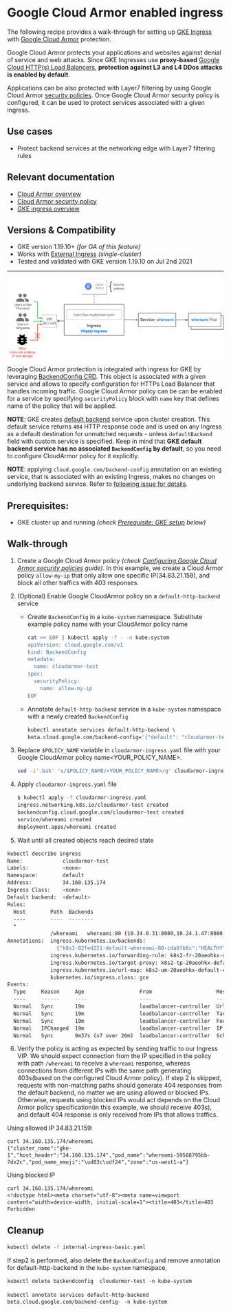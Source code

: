 # Google Cloud Armor enabled ingress

The following recipe provides a walk-through for setting up [GKE Ingress](https://cloud.google.com/kubernetes-engine/docs/concepts/ingress)
with [Google Cloud Armor](https://cloud.google.com/armor) protection.

Google Cloud Armor protects your applications and websites against denial of service and web attacks.
Since GKE Ingresses use **proxy-based** [Google Cloud HTTP(s) Load Balancers](https://cloud.google.com/load-balancing/docs/https),
**protection against L3 and L4 DDos attacks is enabled by default**.

Applications can be also protected with Layer7 filtering by using Google Cloud Armor
[security policies](https://cloud.google.com/armor/docs/security-policy-overview). Once Google Cloud
Armor security policy is configured, it can be used to protect services associated with a given ingress.

## Use cases

* Protect backend services at the networking edge with Layer7 filtering rules

## Relevant documentation

* [Cloud Armor overview](https://cloud.google.com/armor)
* [Cloud Armor security policy](https://cloud.google.com/armor/docs/security-policy-overview)
* [GKE ingress overview](https://cloud.google.com/kubernetes-engine/docs/concepts/ingress)

## Versions & Compatibility

* GKE version 1.19.10+ *(for GA of this feature)*
* Works with [External Ingress](https://cloud.google.com/kubernetes-engine/docs/how-to/load-balance-ingress)
  *(single-cluster)*
* Tested and validated with GKE version 1.19.10 on Jul 2nd 2021

---

![cloudarmor-ingress](../../../images/cloudarmor-ingress.png)

Google Cloud Armor protection is integrated with ingress for GKE by leveraging [BackendConfig CRD](https://github.com/kubernetes/ingress-gce/tree/master/pkg/apis/backendconfig).
This object is associated with a given service and allows to specify configuration for HTTPs Load Balancer
that handles incoming traffic. Google Cloud Armor policy can be can be enabled for a service by specifying
`securityPolicy` block with `name` key that defines name of the policy that will be applied.

**NOTE**: GKE creates [default backend](https://cloud.google.com/kubernetes-engine/docs/concepts/ingress#default_backend)
service upon cluster creation. This default service returns `404` HTTP response code and is used
on any Ingress as a default destination for unmatched requests - unless `defaultBackend` field with custom
service is specified. Keep in mind that **GKE default backend service has no associated `BackendConfig`
by default**, so you need to configure CloudArmor policy for it explicitly.

**NOTE**: applying `cloud.google.com/backend-config` annotation on an existing service, that is 
associated with an existing Ingress, makes no changes on underlying backend service.
Refer to [following issue for details](https://github.com/kubernetes/ingress-gce/issues/1503).

## Prerequisites:
* GKE cluster up and running *(check [Prerequisite: GKE setup](#prerequisite-gke-setup) below)*

## Walk-through
1. Create a Google Cloud Armor policy *(check [Configuring Google Cloud Armor security policies](https://cloud.google.com/armor/docs/configure-security-policies)
  guide)*. In this example, we create a Cloud Armor policy `allow-my-ip` that only allow one specific IP(34.83.21.159), and block all other traffics with 403 responses.

2. (Optional) Enable Google CloudArmor policy on a `default-http-backend` service

   * Create `BackendConfig` in a `kube-system` namespace. Substitute example policy name with your
   CloudArmor policy name

     ```bash
     cat << EOF | kubectl apply -f - -n kube-system
     apiVersion: cloud.google.com/v1
     kind: BackendConfig
     metadata:
       name: cloudarmor-test
     spec:
       securityPolicy:
         name: allow-my-ip
     EOF
     ```

   * Annotate `default-http-backend` service in a `kube-system` namespace with a newly created `BackendConfig`

     ```bash
     kubectl annotate services default-http-backend \
     beta.cloud.google.com/backend-config='{"default": "cloudarmor-test"}' -n kube-system
     ```

3. Replace `$POLICY_NAME` variable in `cloudarmor-ingress.yaml` file with your Google CloudArmor
policy name<YOUR_POLICY_NAME>.

   ```bash
   sed -i'.bak' 's/$POLICY_NAME/<YOUR_POLICY_NAME>/g' cloudarmor-ingress.yaml
   ```

4. Apply `cloudarmor-ingress.yaml` file

   ```bash
   $ kubectl apply -f cloudarmor-ingress.yaml
   ingress.networking.k8s.io/cloudarmor-test created
   backendconfig.cloud.google.com/cloudarmor-test created
   service/whereami created
   deployment.apps/whereami created
   ```

5. Wait until all created objects reach desired state
```bash
kubectl describe ingress
Name:             cloudarmor-test
Labels:           <none>
Namespace:        default
Address:          34.160.135.174
Ingress Class:    <none>
Default backend:  <default>
Rules:
  Host        Path  Backends
  ----        ----  --------
  *           
              /whereami   whereami:80 (10.24.0.31:8080,10.24.1.47:8080,10.24.2.39:8080)
Annotations:  ingress.kubernetes.io/backends:
                {"k8s1-02fed221-default-whereami-80-cda8fb8c":"HEALTHY","k8s1-02fed221-kube-system-default-http-backend-80-37075a2d":"HEALTHY"}
              ingress.kubernetes.io/forwarding-rule: k8s2-fr-20aeohkx-default-cloudarmor-test-0aa8l6ah
              ingress.kubernetes.io/target-proxy: k8s2-tp-20aeohkx-default-cloudarmor-test-0aa8l6ah
              ingress.kubernetes.io/url-map: k8s2-um-20aeohkx-default-cloudarmor-test-0aa8l6ah
              kubernetes.io/ingress.class: gce
Events:
  Type     Reason     Age                  From                     Message
  ----     ------     ----                 ----                     -------
  Normal   Sync       19m                  loadbalancer-controller  UrlMap "k8s2-um-20aeohkx-default-cloudarmor-test-0aa8l6ah" created
  Normal   Sync       19m                  loadbalancer-controller  TargetProxy "k8s2-tp-20aeohkx-default-cloudarmor-test-0aa8l6ah" created
  Normal   Sync       19m                  loadbalancer-controller  ForwardingRule "k8s2-fr-20aeohkx-default-cloudarmor-test-0aa8l6ah" created
  Normal   IPChanged  19m                  loadbalancer-controller  IP is now 34.160.135.174
  Normal   Sync       9m37s (x7 over 20m)  loadbalancer-controller  Scheduled for sync
```

6. Verify the policy is acting as expected by sending traffic to our Ingress VIP.
We should expect connection from the IP specified in the policy with path `/whereami` to receive a `whereami` response, whereas connections from different IPs with the same path generating 403s(based on the configured Cloud Armor policy). 
If step 2 is skipped, requests with non-matching paths should generate 404 responses from the default backend, no matter we are using allowed or blocked IPs. Otherwise, requests using blocked IPs would act depends on the Cloud Armor policy specification(in this example, we should receive 403s), and default 404 response is only received from IPs that allows traffics.

Using allowed IP 34.83.21.159:
```
curl 34.160.135.174/whereami
{"cluster_name":"gke-1","host_header":"34.160.135.174","pod_name":"whereami-59588795bb-7dx2c","pod_name_emoji":"\ud83c\udf24","zone":"us-west1-a"}
```

Using blocked IP 
```
curl 34.160.135.174/whereami
<!doctype html><meta charset="utf-8"><meta name=viewport content="width=device-width, initial-scale=1"><title>403</title>403 Forbidden
```

## Cleanup

```bash
kubectl delete -f internal-ingress-basic.yaml
```

If step2 is performed, also delete the `BackendConfig` and remove annotation for default-http-backend in the `kube-system` namespace, 
```
kubectl delete backendconfig  cloudarmor-test -n kube-system

kubectl annotate services default-http-backend beta.cloud.google.com/backend-config- -n kube-system
```